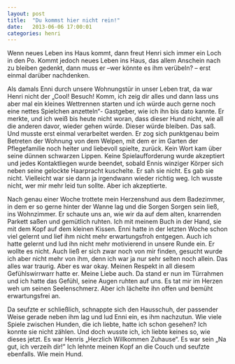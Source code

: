 ```yaml
---
layout: post
title:  "Du kommst hier nicht rein!"
date:   2013-06-06 17:00:01
categories: henri
---
```


Wenn neues Leben ins Haus kommt, dann freut Henri sich immer ein Loch in den Po.
Kommt jedoch neues Leben ins Haus, das allem Anschein nach zu bleiben gedenkt,
dann muss er –wer könnte es ihm verübeln? – erst einmal darüber nachdenken.

Als damals Enni durch unsere Wohnungstür in unser Leben trat, da war Henri nicht
der „Cool! Besuch! Komm, ich zeig dir alles und dann lass uns aber mal ein
kleines Wettrennen starten und ich würde auch gerne noch eine nettes Spielchen
anzetteln“- Gastgeber, wie ich ihn bis dato kannte. Er merkte, und ich weiß bis
heute nicht woran, dass dieser Hund nicht, wie all die anderen davor, wieder
gehen würde. Dieser würde bleiben. Das saß. Und musste erst einmal verarbeitet
werden.  Er zog sich punktgenau beim Betreten der Wohnung von dem Welpen, mit
dem er im Garten der Pflegefamilie noch heiter und liebevoll spielte, zurück.
Kein Wort kam über seine dünnen schwarzen Lippen. Keine Spielaufforderung wurde
akzeptiert und jedes Kontaktliegen wurde beendet, sobald Ennis winziger Körper
sich neben seine gelockte Haarpracht kuschelte. Er sah sie nicht. Es gab sie
nicht. Vielleicht war sie dann ja irgendwann wieder richtig weg. Ich wusste
nicht, wer mir mehr leid tun sollte. Aber ich akzeptierte.

Nach genau einer Woche trottete mein Herzenshund aus dem Badezimmer, in dem er
so gerne hinter der Wanne lag und die Sorgen Sorgen sein ließ, ins Wohnzimmer.
Er schaute uns an, wie wir da auf dem alten, knarrenden Parkett saßen und
gemütlich ruhten. Ich mit meinem Buch in der Hand, sie mit dem Kopf auf dem
kleinen Kissen.  Enni hatte in der letzten Woche schon viel gelernt und lief ihm
nicht mehr erwartungsfroh entgegen. Auch ich hatte gelernt und lud ihn nicht
mehr motivierend in unsere Runde ein. Er wollte es nicht. Auch ließ er sich zwar
noch von mir finden, gesucht wurde ich aber nicht mehr von ihm, denn ich war ja
nur sehr selten noch allein. Das alles war traurig. Aber es war okay. Meinen
Respekt in all diesem Gefühlswirrwarr hatte er. Meine Liebe auch.  Da stand er
nun im Türrahmen und ich hatte das Gefühl, seine Augen ruhten auf uns. Es tat
mir im Herzen weh um seinen Seelenschmerz. Aber ich lächelte ihn offen und
bemüht erwartungsfrei an.

Da seufzte er schließlich, schnappte sich den Hausschuh, der passender Weise
gerade neben ihm lag und lud Enni ein, es ihm nachzutun. Wie viele Spiele
zwischen Hunden, die ich liebte, hatte ich schon gesehen? Ich konnte sie nicht
zählen. Und doch wusste ich, ich liebte keines so, wie dieses jetzt. Es war
Henris „Herzlich Willkommen Zuhause“. Es war sein „Na gut, ich verzeih dir!” Ich
lehnte meinen Kopf an die Couch und seufzte ebenfalls. Wie mein Hund.

